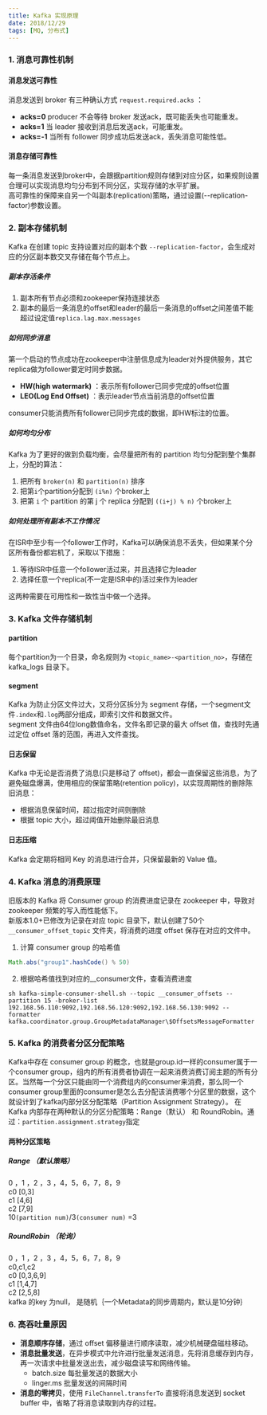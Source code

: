 ```yaml
---
title: Kafka 实现原理
date: 2018/12/29
tags: [MQ, 分布式]
---
```


### 1. 消息可靠性机制
#### 消息发送可靠性
消息发送到 broker 有三种确认方式 `request.required.acks` ：
- **acks=0**  producer 不会等待 broker 发送ack，既可能丢失也可能重发。
- **acks=1**  当 leader 接收到消息后发送ack，可能重发。
- **acks=-1** 当所有 follower 同步成功后发送ack，丢失消息可能性低。

#### 消息存储可靠性
每一条消息发送到broker中，会跟据partition规则存储到对应分区，如果规则设置合理可以实现消息均匀分布到不同分区，实现存储的水平扩展。  
高可靠性的保障来自另一个叫副本(replication)策略，通过设置(--replication-factor)参数设置。

### 2. 副本存储机制
Kafka 在创建 topic 支持设置对应的副本个数 `--replication-factor`，会生成对应的分区副本数交叉存储在每个节点上。

##### 副本存活条件
1. 副本所有节点必须和zookeeper保持连接状态
2. 副本的最后一条消息的offset和leader的最后一条消息的offset之间差值不能超过设定值`replica.lag.max.messages`

##### 如何同步消息
第一个启动的节点成功在zookeeper中注册信息成为leader对外提供服务，其它replica做为follower要定时同步数据。  
- **HW(high watermark)** ：表示所有follower已同步完成的offset位置  
- **LEO(Log End Offset)** ：表示leader节点当前消息的offset位置

consumer只能消费所有follower已同步完成的数据，即HW标注的位置。

##### 如何均匀分布
Kafka 为了更好的做到负载均衡，会尽量把所有的 partition 均匀分配到整个集群上，分配的算法：
1. 把所有 `broker(n)` 和 `partition(n)` 排序
2. 把第`i`个partition分配到 `(i%n)` 个broker上
3. 把第 `i` 个 partition 的第 j 个 replica 分配到 `((i+j) % n)` 个broker上

##### 如何处理所有副本不工作情况
在ISR中至少有一个follower工作时，Kafka可以确保消息不丢失，但如果某个分区所有备份都宕机了，采取以下措施：
1. 等待ISR中任意一个follower活过来，并且选择它为leader
2. 选择任意一个replica(不一定是ISR中的)活过来作为leader

这两种需要在可用性和一致性当中做一个选择。

### 3. Kafka 文件存储机制
#### partition
每个partition为一个目录，命名规则为 `<topic_name>-<partition_no>`，存储在 kafka_logs 目录下。

#### segment
Kafka 为防止分区文件过大，又将分区拆分为 segment 存储，一个segment文件`.index`和`.log`两部分组成，即索引文件和数据文件。  
segment 文件由64位long数值命名，文件名即记录的最大 offset 值，查找时先通过定位 offset 落的范围，再进入文件查找。

#### 日志保留
Kafka 中无论是否消费了消息(只是移动了 offset)，都会一直保留这些消息，为了避免磁盘爆满，使用相应的保留策略(retention policy)，以实现周期性的删除陈旧消息：
- 根据消息保留时间，超过指定时间则删除
- 根据 topic 大小，超过阈值开始删除最旧消息

#### 日志压缩
Kafka 会定期将相同 Key 的消息进行合并，只保留最新的 Value 值。

### 4. Kafka 消息的消费原理
旧版本的 Kafka 将 Consumer group 的消费进度记录在 zookeeper 中，导致对 zookeeper 频繁的写入而性能低下。  
新版本1.0+已修改为记录在对应 topic 目录下，默认创建了50个 `__consumer_offset_topic` 文件夹，将消费的进度 offset 保存在对应的文件中。
1. 计算 consumer group 的哈希值
```java
Math.abs("group1".hashCode() % 50)
```
2. 根据哈希值找到对应的__consumer文件，查看消费进度
```shell
sh kafka-simple-consumer-shell.sh --topic __consumer_offsets --partition 15 -broker-list 192.168.56.110:9092,192.168.56.120:9092,192.168.56.130:9092 --formatter kafka.coordinator.group.GroupMetadataManager\$OffsetsMessageFormatter
```

### 5. Kafka 的消费者分区分配策略
Kafka中存在 consumer group 的概念，也就是group.id一样的consumer属于一个consumer group，组内的所有消费者协调在一起来消费消费订阅主题的所有分区。当然每一个分区只能由同一个消费组内的consumer来消费，那么同一个consumer group里面的consumer是怎么去分配该消费哪个分区里的数据，这个就设计到了kafka内部分区分配策略（Partition Assignment Strategy）。
在 Kafka 内部存在两种默认的分区分配策略：Range（默认） 和 RoundRobin。通过：`partition.assignment.strategy`指定
#### 两种分区策略
##### Range （默认策略）
0 ，1 ，2 ，3 ，4，5，6，7，8，9   
c0 [0,3]   
c1 [4,6]  
c2 [7,9]  
10`(partition num)`/3`(consumer num)` =3  
##### RoundRobin （轮询）
0 ，1 ，2 ，3 ，4，5，6，7，8，9  
c0,c1,c2  
c0 [0,3,6,9]  
c1 [1,4,7]  
c2 [2,5,8]  
kafka 的key 为null， 是随机｛一个Metadata的同步周期内，默认是10分钟｝


### 6. 高吞吐量原因
- **消息顺序存储**，通过 offset 偏移量进行顺序读取，减少机械硬盘磁柱移动。
- **消息批量发送**，在异步模式中允许进行批量发送消息，先将消息缓存到内存，再一次请求中批量发送出去，减少磁盘读写和网络传输。
    - batch.size 每批量发送的数据大小
    - linger.ms  批量发送的间隔时间
- **消息的零拷贝**，使用 `FileChannel.transferTo` 直接将消息发送到 socket buffer 中，省略了将消息读取到内存的过程。
